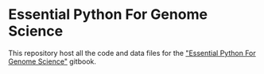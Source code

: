 # Essential Python For Genome Science

This repository host all the code and data files for the ["Essential Python For Genome Science"](https://hq-1.gitbook.io/essential-python-for-genome-science/) gitbook.
